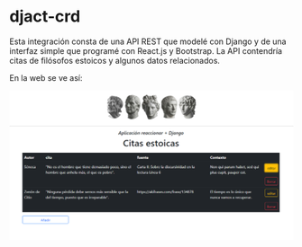 # djact-crd
Esta integración consta de una API REST que modelé con Django y de una interfaz simple que programé con React.js y Bootstrap.
La API contendría citas de filósofos estoicos y algunos datos relacionados.<br>

En la web se ve así:

![imágen del proyecto final](https://github.com/LilenFr/djact-crd/blob/main/quotes-fe/Captura%20de%20pantalla%202022-10-27%20190429.png)

